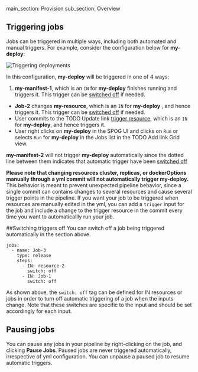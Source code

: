 main_section: Provision
sub_section: Overview

## Triggering jobs

Jobs can be triggered in multiple ways, including both automated and manual triggers. For example, consider the configuration below for **my-deploy**:

<img src="/images/deploy/deploy-job-trigger.png" alt="Triggering deployments" style="vertical-align: middle;display: block;margin-left: auto;margin-right: auto;"/>

In this configuration, **my-deploy** will be triggered in one of 4 ways:

1. **my-manifest-1**, which is an `IN` for **my-deploy** finishes running and triggers it. This trigger can be [switched off](#switchOff) if needed.
- **Job-2** changes **my-resource**, which is an `IN` for **my-deploy** , and hence triggers it. This trigger can be [switched off](#switchOff) if needed.
- User commits to the TODO Update link [trigger resource](../triggers/), which is an `IN` for **my-deploy**, and hence triggers it.
- User right clicks on **my-deploy** in the SPOG UI and clicks on `Run` or selects `Run` for **my-deploy** in the Jobs list in the TODO Add link Grid view.

**my-manifest-2** will not trigger **my-deploy** automatically since the dotted line between them indicates that automatic trigger have been [switched off](#switchOff)

**Please note that changing resources cluster, replicas, or dockerOptions manually through a yml commit will not automatically trigger my-deploy.** This behavior is meant to prevent unexpected pipeline behavior, since a single commit can contains changes to several resources and cause several trigger points in the pipeline. If you want your job to be triggered when resources are manually edited in the yml, you can add a `trigger` input for the job and include a change to the trigger resource in the commit every time you want to automaticallly run your job.

<a name="switchOff"></a>
##Switching triggers off
You can switch off a job being triggered automatically in the section above.

```
jobs:
  - name: Job-3
    type: release
    steps:
      - IN: resource-2
        switch: off
      - IN: Job-1
        switch: off
```

As shown above, the `switch: off` tag can be defined for IN resources or jobs in order to turn off automatic triggering of a job when the inputs change. Note that these switches are specific to the input and should be set accordingly for each input.

## Pausing jobs

You can pause any jobs in your pipeline by right-clicking on the job, and clicking **Pause Jobs**. Paused jobs are never triggered automatically, irrespective of yml configuration. You can unpause a paused job to resume automatic triggers.

